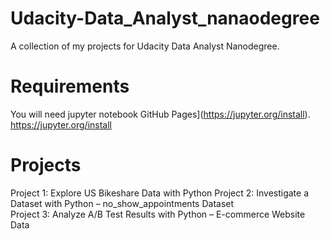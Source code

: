 # Udacity-Data_Analyst_nanaodegree

A collection of my projects for Udacity Data Analyst Nanodegree.

# Requirements
You will need jupyter notebook GitHub Pages](https://jupyter.org/install).
https://jupyter.org/install


# Projects

Project 1: Explore US Bikeshare Data with Python
Project 2: Investigate a Dataset with Python – no_show_appointments Dataset<br>
Project 3: Analyze A/B Test Results with Python – E-commerce Website Data
